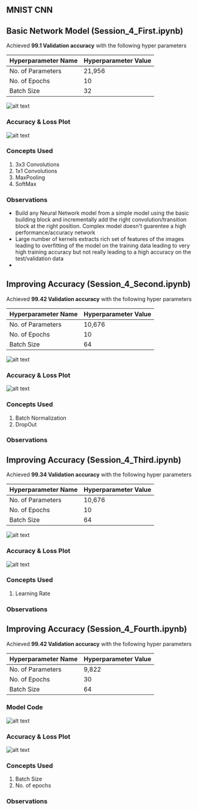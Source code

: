 ## MNIST CNN

## Basic Network Model (Session_4_First.ipynb)

Achieved **99.1 Validation accuracy** with the following hyper parameters

|Hyperparameter Name| Hyperparameter Value|
|-------------------|---------------------|
|No. of Parameters| 21,956|
|No. of Epochs| 10 |
|Batch Size| 32|

![alt text](https://github.com/karthikeyanmuthurangam/extensive-vision-ai-program/blob/master/Session4/experiments/experiment%2312/model-code.png "Model Code")

### Accuracy & Loss Plot
![alt text](https://github.com/karthikeyanmuthurangam/extensive-vision-ai-program/blob/master/Session4/experiments/experiment%2312/accuracy-loss-plot.png "Accuracy & Loss Plot")

### Concepts Used
1. 3x3 Convolutions 
2. 1x1 Convolutions
3. MaxPooling
4. SoftMax

### Observations
- Build any Neural Network model from a simple model using the basic building block and incrementally add the right convolution/transition block at the right position. Complex model doesn't guarentee a high performance/accuracy network
- Large number of kernels extracts rich set of features of the images leading to overfitting of the model on the training data leading to very high training accuracy but not really leading to a high accuracy on the test/validation data
- 

## Improving Accuracy (Session_4_Second.ipynb)

Achieved **99.42 Validation accuracy** with the following hyper parameters

|Hyperparameter Name| Hyperparameter Value|
|-------------------|---------------------|
|No. of Parameters| 10,676|
|No. of Epochs| 10 |
|Batch Size| 64|

![alt text](https://github.com/karthikeyanmuthurangam/extensive-vision-ai-program/blob/master/Session4/experiments/experiment%2332/model-code.png "Model Code")

### Accuracy & Loss Plot
![alt text](https://github.com/karthikeyanmuthurangam/extensive-vision-ai-program/blob/master/Session4/experiments/experiment%2332/accuracy-loss-plot.png "Accuracy & Loss Plot")

### Concepts Used
1. Batch Normalization
2. DropOut

### Observations

## Improving Accuracy (Session_4_Third.ipynb)

Achieved **99.34 Validation accuracy** with the following hyper parameters

|Hyperparameter Name| Hyperparameter Value|
|-------------------|---------------------|
|No. of Parameters| 10,676|
|No. of Epochs| 10 |
|Batch Size| 64|

![alt text](https://github.com/karthikeyanmuthurangam/extensive-vision-ai-program/blob/master/Session4/experiments/experiment%2335/model-code.png "Model Code")

### Accuracy & Loss Plot
![alt text](https://github.com/karthikeyanmuthurangam/extensive-vision-ai-program/blob/master/Session4/experiments/experiment%2335/accuracy-loss-plot.png "Accuracy & Loss Plot")

### Concepts Used
1. Learning Rate

### Observations

## Improving Accuracy (Session_4_Fourth.ipynb)

Achieved **99.42 Validation accuracy** with the following hyper parameters

|Hyperparameter Name| Hyperparameter Value|
|-------------------|---------------------|
|No. of Parameters| 9,822|
|No. of Epochs| 30 |
|Batch Size| 64|

### Model Code
![alt text](https://github.com/karthikeyanmuthurangam/extensive-vision-ai-program/blob/master/Session4/experiments/experiment%2334/model-code.png "Model Code")

### Accuracy & Loss Plot
![alt text](https://github.com/karthikeyanmuthurangam/extensive-vision-ai-program/blob/master/Session4/experiments/experiment%2334/accuracy-loss-plot.png "Accuracy & Loss Plot")

### Concepts Used
1. Batch Size
2. No. of epochs

### Observations

